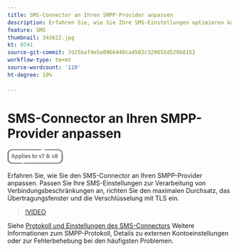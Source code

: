 ```yaml
---
title: SMS-Connector an Ihren SMPP-Provider anpassen
description: Erfahren Sie, wie Sie Ihre SMS-Einstellungen optimieren können, um Verbindungsbeschränkungen zu handhaben, den maximalen Durchsatz festzulegen, das Übertragungsfenster einzurichten und die Verschlüsselung mit TLS durchzuführen.
feature: SMS
thumbnail: 343622.jpg
kt: 9741
source-git-commit: 7d25baf4e5a0966440ca4502c329655d520b8152
workflow-type: tm+mt
source-wordcount: '110'
ht-degree: 10%

---
```



# SMS-Connector an Ihren SMPP-Provider anpassen

![Gilt für V7, V8](../assets/V7-V8-stamp.png)

Erfahren Sie, wie Sie den SMS-Connector an Ihren SMPP-Provider anpassen. Passen Sie Ihre SMS-Einstellungen zur Verarbeitung von Verbindungsbeschränkungen an, richten Sie den maximalen Durchsatz, das Übertragungsfenster und die Verschlüsselung mit TLS ein.

>[!VIDEO](https://video.tv.adobe.com/v/343607?quality=12)

Siehe [Protokoll und Einstellungen des SMS-Connectors](https://experienceleague.adobe.com/docs/campaign-classic/using/sending-messages/sending-messages-on-mobiles/sms-protocol.html?lang=de#sending-messages) Weitere Informationen zum SMPP-Protokoll, Details zu externen Kontoeinstellungen oder zur Fehlerbehebung bei den häufigsten Problemen.